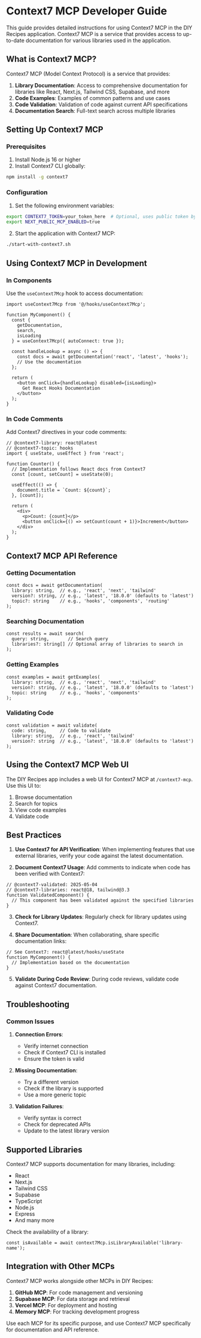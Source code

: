 # Context7 MCP Developer Guide

This guide provides detailed instructions for using Context7 MCP in the DIY Recipes application. Context7 MCP is a service that provides access to up-to-date documentation for various libraries used in the application.

## What is Context7 MCP?

Context7 MCP (Model Context Protocol) is a service that provides:

1. **Library Documentation**: Access to comprehensive documentation for libraries like React, Next.js, Tailwind CSS, Supabase, and more
2. **Code Examples**: Examples of common patterns and use cases
3. **Code Validation**: Validation of code against current API specifications
4. **Documentation Search**: Full-text search across multiple libraries

## Setting Up Context7 MCP

### Prerequisites

1. Install Node.js 16 or higher
2. Install Context7 CLI globally:

```bash
npm install -g context7
```

### Configuration

1. Set the following environment variables:

```bash
export CONTEXT7_TOKEN=your_token_here  # Optional, uses public token by default
export NEXT_PUBLIC_MCP_ENABLED=true
```

2. Start the application with Context7 MCP:

```bash
./start-with-context7.sh
```

## Using Context7 MCP in Development

### In Components

Use the `useContext7Mcp` hook to access documentation:

```tsx
import useContext7Mcp from '@/hooks/useContext7Mcp';

function MyComponent() {
  const { 
    getDocumentation, 
    search,
    isLoading
  } = useContext7Mcp({ autoConnect: true });

  const handleLookup = async () => {
    const docs = await getDocumentation('react', 'latest', 'hooks');
    // Use the documentation
  };

  return (
    <button onClick={handleLookup} disabled={isLoading}>
      Get React Hooks Documentation
    </button>
  );
}
```

### In Code Comments

Add Context7 directives in your code comments:

```tsx
// @context7-library: react@latest
// @context7-topic: hooks
import { useState, useEffect } from 'react';

function Counter() {
  // Implementation follows React docs from Context7
  const [count, setCount] = useState(0);
  
  useEffect(() => {
    document.title = `Count: ${count}`;
  }, [count]);
  
  return (
    <div>
      <p>Count: {count}</p>
      <button onClick={() => setCount(count + 1)}>Increment</button>
    </div>
  );
}
```

## Context7 MCP API Reference

### Getting Documentation

```tsx
const docs = await getDocumentation(
  library: string,  // e.g., 'react', 'next', 'tailwind'
  version?: string, // e.g., 'latest', '18.0.0' (defaults to 'latest')
  topic?: string    // e.g., 'hooks', 'components', 'routing'
);
```

### Searching Documentation

```tsx
const results = await search(
  query: string,       // Search query
  libraries?: string[] // Optional array of libraries to search in
);
```

### Getting Examples

```tsx
const examples = await getExamples(
  library: string,  // e.g., 'react', 'next', 'tailwind'
  version?: string, // e.g., 'latest', '18.0.0' (defaults to 'latest')
  topic: string     // e.g., 'hooks', 'components'
);
```

### Validating Code

```tsx
const validation = await validate(
  code: string,     // Code to validate
  library: string,  // e.g., 'react', 'tailwind'
  version?: string  // e.g., 'latest', '18.0.0' (defaults to 'latest')
);
```

## Using the Context7 MCP Web UI

The DIY Recipes app includes a web UI for Context7 MCP at `/context7-mcp`. Use this UI to:

1. Browse documentation
2. Search for topics
3. View code examples
4. Validate code

## Best Practices

1. **Use Context7 for API Verification**: When implementing features that use external libraries, verify your code against the latest documentation.

2. **Document Context7 Usage**: Add comments to indicate when code has been verified with Context7:

```tsx
// @context7-validated: 2025-05-04
// @context7-libraries: react@18, tailwind@3.3
function ValidatedComponent() {
  // This component has been validated against the specified libraries
}
```

3. **Check for Library Updates**: Regularly check for library updates using Context7.

4. **Share Documentation**: When collaborating, share specific documentation links:

```tsx
// See Context7: react@latest/hooks/useState
function MyComponent() {
  // Implementation based on the documentation
}
```

5. **Validate During Code Review**: During code reviews, validate code against Context7 documentation.

## Troubleshooting

### Common Issues

1. **Connection Errors**:
   - Verify internet connection
   - Check if Context7 CLI is installed
   - Ensure the token is valid

2. **Missing Documentation**:
   - Try a different version
   - Check if the library is supported
   - Use a more generic topic

3. **Validation Failures**:
   - Verify syntax is correct
   - Check for deprecated APIs
   - Update to the latest library version

## Supported Libraries

Context7 MCP supports documentation for many libraries, including:

- React
- Next.js
- Tailwind CSS
- Supabase
- TypeScript
- Node.js
- Express
- And many more

Check the availability of a library:

```tsx
const isAvailable = await context7Mcp.isLibraryAvailable('library-name');
```

## Integration with Other MCPs

Context7 MCP works alongside other MCPs in DIY Recipes:

1. **GitHub MCP**: For code management and versioning
2. **Supabase MCP**: For data storage and retrieval
3. **Vercel MCP**: For deployment and hosting
4. **Memory MCP**: For tracking development progress

Use each MCP for its specific purpose, and use Context7 MCP specifically for documentation and API reference.